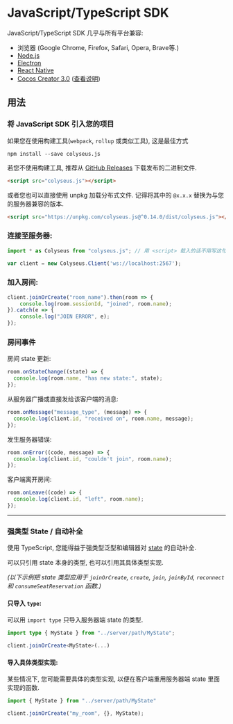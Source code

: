 # JavaScript/TypeScript SDK

JavaScript/TypeScript SDK 几乎与所有平台兼容:

- 浏览器 (Google Chrome, Firefox, Safari, Opera, Brave等.)
- [Node.js](https://nodejs.org/)
- [Electron](https://github.com/electron/electron)
- [React Native](https://github.com/facebook/react-native)
- [Cocos Creator 3.0](https://cocos.com/creator) ([查看说明](/getting-started/cocos-creator))

## 用法

### 将 JavaScript SDK 引入您的项目

如果您在使用构建工具(`webpack`, `rollup` 或类似工具), 这是最佳方式

```
npm install --save colyseus.js
```

若您不使用构建工具, 推荐从 [GitHub Releases](https://github.com/colyseus/colyseus.js/releases) 下载发布的二进制文件.

```html
<script src="colyseus.js"></script>
```

或者您也可以直接使用 unpkg 加载分布式文件. 记得将其中的 `@x.x.x` 替换为与您的服务器兼容的版本.

```html
<script src="https://unpkg.com/colyseus.js@^0.14.0/dist/colyseus.js"></script>
```

### 连接至服务器:

```ts
import * as Colyseus from "colyseus.js"; // 用 <script> 载入的话不用写这句.

var client = new Colyseus.Client('ws://localhost:2567');
```

### 加入房间:

```ts
client.joinOrCreate("room_name").then(room => {
    console.log(room.sessionId, "joined", room.name);
}).catch(e => {
    console.log("JOIN ERROR", e);
});
```

### 房间事件

房间 state 更新:

```ts
room.onStateChange((state) => {
  console.log(room.name, "has new state:", state);
});
```

从服务器广播或直接发给该客户端的消息:

```ts
room.onMessage("message_type", (message) => {
  console.log(client.id, "received on", room.name, message);
});
```

发生服务器错误:

```ts
room.onError((code, message) => {
  console.log(client.id, "couldn't join", room.name);
});
```

客户端离开房间:

```ts
room.onLeave((code) => {
  console.log(client.id, "left", room.name);
});
```

---

### 强类型 State / 自动补全

使用 TypeScript, 您能得益于强类型泛型和编辑器对 [state](/colyseus/state/schema/) 的自动补全.

可以只引用 state 本身的类型, 也可以引用其具体类型实现.

_(以下示例把 state 类型应用于 `joinOrCreate`, `create`, `join`, `joinById`, `reconnect` 和 `consumeSeatReservation` 函数.)_

#### 只导入 `type`:

可以用 `import type` 只导入服务器端 state 的类型.

```ts
import type { MyState } from "../server/path/MyState";

client.joinOrCreate<MyState>(...)
```

#### 导入具体类型实现:

某些情况下, 您可能需要具体的类型实现, 以便在客户端重用服务器端 state 里面实现的函数.

```ts
import { MyState } from "../server/path/MyState"

client.joinOrCreate("my_room", {}, MyState);
```